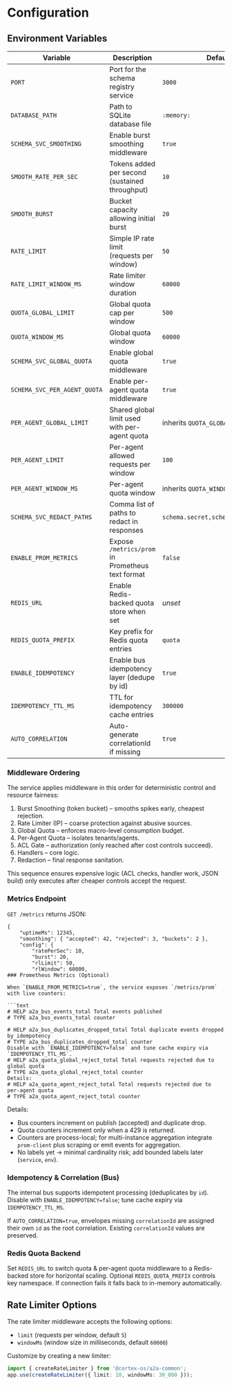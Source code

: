# Configuration

## Environment Variables

| Variable | Description | Default |
|----------|-------------|---------|
| `PORT` | Port for the schema registry service | `3000` |
| `DATABASE_PATH` | Path to SQLite database file | `:memory:` |
| `SCHEMA_SVC_SMOOTHING` | Enable burst smoothing middleware | `true` |
| `SMOOTH_RATE_PER_SEC` | Tokens added per second (sustained throughput) | `10` |
| `SMOOTH_BURST` | Bucket capacity allowing initial burst | `20` |
| `RATE_LIMIT` | Simple IP rate limit (requests per window) | `50` |
| `RATE_LIMIT_WINDOW_MS` | Rate limiter window duration | `60000` |
| `QUOTA_GLOBAL_LIMIT` | Global quota cap per window | `500` |
| `QUOTA_WINDOW_MS` | Global quota window | `60000` |
| `SCHEMA_SVC_GLOBAL_QUOTA` | Enable global quota middleware | `true` |
| `SCHEMA_SVC_PER_AGENT_QUOTA` | Enable per-agent quota middleware | `true` |
| `PER_AGENT_GLOBAL_LIMIT` | Shared global limit used with per-agent quota | inherits `QUOTA_GLOBAL_LIMIT` |
| `PER_AGENT_LIMIT` | Per-agent allowed requests per window | `100` |
| `PER_AGENT_WINDOW_MS` | Per-agent quota window | inherits `QUOTA_WINDOW_MS` |
| `SCHEMA_SVC_REDACT_PATHS` | Comma list of paths to redact in responses | `schema.secret,schema.credentials` |
| `ENABLE_PROM_METRICS` | Expose `/metrics/prom` in Prometheus text format | `false` |
| `REDIS_URL` | Enable Redis-backed quota store when set | _unset_ |
| `REDIS_QUOTA_PREFIX` | Key prefix for Redis quota entries | `quota` |
| `ENABLE_IDEMPOTENCY` | Enable bus idempotency layer (dedupe by id) | `true` |
| `IDEMPOTENCY_TTL_MS` | TTL for idempotency cache entries | `300000` |
| `AUTO_CORRELATION` | Auto-generate correlationId if missing | `true` |

### Middleware Ordering

The service applies middleware in this order for deterministic control and resource fairness:

1. Burst Smoothing (token bucket) – smooths spikes early, cheapest rejection.
2. Rate Limiter (IP) – coarse protection against abusive sources.
3. Global Quota – enforces macro-level consumption budget.
4. Per-Agent Quota – isolates tenants/agents.
5. ACL Gate – authorization (only reached after cost controls succeed).
6. Handlers – core logic.
7. Redaction – final response sanitation.

This sequence ensures expensive logic (ACL checks, handler work, JSON build) only executes after cheaper controls accept the request.

### Metrics Endpoint

`GET /metrics` returns JSON:

```jsonc
{
    "uptimeMs": 12345,
    "smoothing": { "accepted": 42, "rejected": 3, "buckets": 2 },
    "config": {
        "ratePerSec": 10,
        "burst": 20,
        "rlLimit": 50,
        "rlWindow": 60000,
### Prometheus Metrics (Optional)

When `ENABLE_PROM_METRICS=true`, the service exposes `/metrics/prom` with live counters:

```text
# HELP a2a_bus_events_total Total events published
# TYPE a2a_bus_events_total counter

# HELP a2a_bus_duplicates_dropped_total Total duplicate events dropped by idempotency
# TYPE a2a_bus_duplicates_dropped_total counter
Disable with `ENABLE_IDEMPOTENCY=false` and tune cache expiry via `IDEMPOTENCY_TTL_MS`.
# HELP a2a_quota_global_reject_total Total requests rejected due to global quota
# TYPE a2a_quota_global_reject_total counter
Details:
# HELP a2a_quota_agent_reject_total Total requests rejected due to per-agent quota
# TYPE a2a_quota_agent_reject_total counter

```

Details:

* Bus counters increment on publish (accepted) and duplicate drop.
* Quota counters increment only when a 429 is returned.
* Counters are process-local; for multi-instance aggregation integrate
    `prom-client` plus scraping or emit events for aggregation.
* No labels yet -> minimal cardinality risk; add bounded labels later
    (`service`, `env`).

### Idempotency & Correlation (Bus)

The internal bus supports idempotent processing (deduplicates by `id`). Disable with
`ENABLE_IDEMPOTENCY=false`; tune cache expiry via `IDEMPOTENCY_TTL_MS`.

If `AUTO_CORRELATION=true`, envelopes missing `correlationId` are assigned their own
`id` as the root correlation. Existing `correlationId` values are preserved.

### Redis Quota Backend

Set `REDIS_URL` to switch quota & per-agent quota middleware to a Redis-backed store for horizontal scaling.
Optional `REDIS_QUOTA_PREFIX` controls key namespace.
If connection fails it falls back to in-memory automatically.

## Rate Limiter Options

The rate limiter middleware accepts the following options:

* `limit` (requests per window, default `5`)
* `windowMs` (window size in milliseconds, default `60000`)

Customize by creating a new limiter:

```ts
import { createRateLimiter } from '@cortex-os/a2a-common';
app.use(createRateLimiter({ limit: 10, windowMs: 30_000 }));
```
